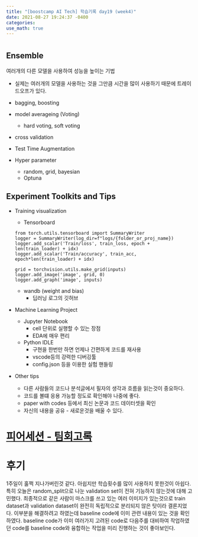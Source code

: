 ```yaml
---
title: "[boostcamp AI Tech] 학습기록 day19 (week4)"
date: 2021-08-27 19:24:37 -0400
categories:
use_math: true
---
```


#
## Ensemble
여러개의 다른 모델을 사용하여 성능을 높이는 기법
* 실제는 여러개의 모델을 사용하는 것을 그만큼 시간을 많이 사용하기 때문에 트레이드오프가 있다.
* bagging, boosting
* model averageing (Voting)
    * hard voting, soft voting
* cross validation
* Test Time Augmentation

* Hyper parameter 
    * random, grid, bayesian 
    * Optuna

## Experiment Toolkits and Tips
* Training visualization
    * Tensorboard
    ```
    from torch.utils.tensorboard import SummaryWriter
    logger = SummaryWriter(log_dir=f"logs/{folder_or_proj_name})
    logger.add_scalar('Train/loss', train_loss, epoch + len(train_loader) + idx)
    logger.add_scalar('Train/accuracy', train_acc, epoch*len(train_loader) + idx)

    grid = torchvision.utils.make_grid(inputs)
    logger.add_image('image', grid, 0)
    logger.add_graph('image', inputs)
    ```
    * wandb (weight and bias)
        * 딥러닝 로그의 깃허브

* Machine Learning Project
    * Jupyter Notebook
        * cell 단위로 실행할 수 있는 장점
        * EDA에 매우 편리
    * Python IDLE
        * 구현을 한번만 하면 언제나 간편하게 코드를 재사용
        * vscode등의 강력한 디버깅툴
        * config.json 등을 이용한 실험 핸들링

* Other tips
    * 다른 사람들의 코드나 분석글에서 필자의 생각과 흐름을 읽는것이 중요하다.
    * 코드를 볼떄 응용 가능할 정도로 확인해야 나중에 좋다.
    * paper with codes 등에서 최신 논문과 코드 데이터셋을 확인
    * 자신의 내용을 공유 - 새로운것을 배울 수 있다.

# [피어세션 - 팀회고록](https://hackmd.io/45OwzSbOSNOy0C3vCIfVfA )

# 후기
1주일이 훌쩍 지나가버린것 같다. 아쉽지만 학습횟수를 많이 사용하지 못한것이 아쉽다. 
특히 오늘은 random_split으로 나눈 validation set이 전혀 기능하지 않는것에 대해 고민했다.
최종적으로 같은 사람이 마스크를 쓰고 있는 여러 이미지가 있는것으로 train dataset과 validation dataset이 완전히 독립적으로 분리되지 않은 탓이라 결론지었다. 이부분을 해결하려고 하였는데 baseline code에 이미 관련 내용이 있는 것을 확인하였다. baseline code가 이미 여러가지 고려된 code로 다음주를 대비하여 작업하였던 code를 baseline code와 융합하는 작업을 미리 진행하는 것이 좋아보인다. 